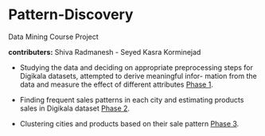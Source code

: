 # Pattern-Discovery
Data Mining Course Project

**contributers:** Shiva Radmanesh - Seyed Kasra Korminejad

- Studying the data and deciding on appropriate preprocessing steps for Digikala datasets, attempted to derive meaningful infor-
mation from the data and measure the effect of different attributes [Phase 1](Phase1).

- Finding frequent sales patterns in each city and estimating products sales in Digikala dataset [Phase 2](Phase2.ipynb).

- Clustering cities and products based on their sale pattern [Phase 3](Phase3.ipynb).
